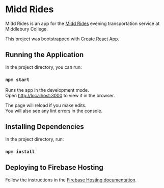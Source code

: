 # Midd Rides

Midd Rides is an app for the [Midd Rides](http://www.middlebury.edu/offices/health/publicsafety/services-we-offer/MiddRides) evening transportation service at Middlebury College.

This project was bootstrapped with [Create React App](https://github.com/facebookincubator/create-react-app).

## Running the Application

In the project directory, you can run:

### `npm start`

Runs the app in the development mode.<br>
Open [http://localhost:3000](http://localhost:3000) to view it in the browser.

The page will reload if you make edits.<br>
You will also see any lint errors in the console.

## Installing Dependencies

In the project directory, run:

### `npm install`

## Deploying to Firebase Hosting

Follow the instructions in the [Firebase Hosting documentation](https://firebase.google.com/docs/hosting/deploying).
